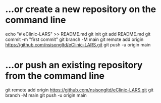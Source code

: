 
# …or create a new repository on the command line

echo "# eClinic-LARS" >> README.md
git init
git add README.md
git commit -m "first commit"
git branch -M main
git remote add origin https://github.com/nsisongltd/eClinic-LARS.git
git push -u origin main


# …or push an existing repository from the command line

git remote add origin https://github.com/nsisongltd/eClinic-LARS.git
git branch -M main
git push -u origin main